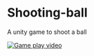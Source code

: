 # Shooting-ball
A unity game to shoot a ball

[![Game play video](https://img.youtube.com/vi/SeAlzzOviHA/0.jpg)](https://www.youtube.com/watch?v=SeAlzzOviHA)
